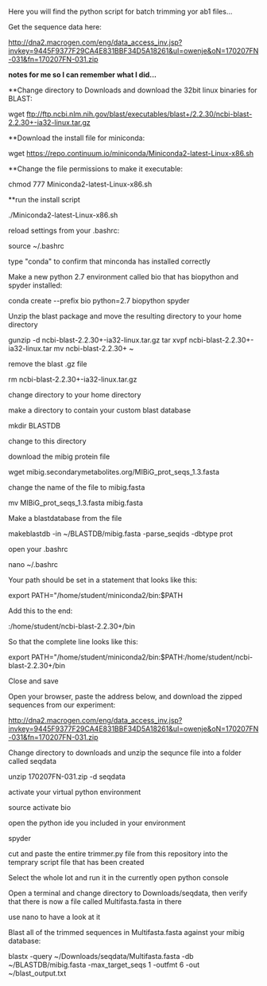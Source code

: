 Here you will find the python script for batch trimming yor ab1 files...

Get the sequence data here:

http://dna2.macrogen.com/eng/data_access_inv.jsp?invkey=9445F9377F29CA4E831BBF34D5A18261&uI=owenje&oN=170207FN-031&fn=170207FN-031.zip

**notes for me so I can remember what I did...**

**Change directory to Downloads and download the 32bit linux binaries for BLAST:

wget ftp://ftp.ncbi.nlm.nih.gov/blast/executables/blast+/2.2.30/ncbi-blast-2.2.30+-ia32-linux.tar.gz

**Download the install file for miniconda:

wget https://repo.continuum.io/miniconda/Miniconda2-latest-Linux-x86.sh

**Change the file permissions to make it executable:

chmod 777 Miniconda2-latest-Linux-x86.sh

**run the install script

./Miniconda2-latest-Linux-x86.sh

reload settings from your .bashrc:

source ~/.bashrc

type "conda" to confirm that minconda has installed correctly

Make a new python 2.7 environment called bio that has biopython and spyder installed:

conda create --prefix bio python=2.7 biopython spyder

Unzip the blast package and move the resulting directory to your home directory

gunzip -d ncbi-blast-2.2.30+-ia32-linux.tar.gz 
tar xvpf ncbi-blast-2.2.30+-ia32-linux.tar
mv ncbi-blast-2.2.30+ ~

remove the blast .gz file

rm ncbi-blast-2.2.30+-ia32-linux.tar.gz 

change directory to your home directory

make a directory to contain your custom blast database

mkdir BLASTDB

change to this directory

download the mibig protein file

wget mibig.secondarymetabolites.org/MIBiG_prot_seqs_1.3.fasta

change the name of the file to mibig.fasta

mv MIBiG_prot_seqs_1.3.fasta mibig.fasta

Make a blastdatabase from the file

makeblastdb -in ~/BLASTDB/mibig.fasta -parse_seqids -dbtype prot

open your .bashrc

nano ~/.bashrc

Your path should be set in a statement that looks like this:

export PATH="/home/student/miniconda2/bin:$PATH

Add this to the end:

:/home/student/ncbi-blast-2.2.30+/bin

So that the complete line looks like this:

export PATH="/home/student/miniconda2/bin:$PATH:/home/student/ncbi-blast-2.2.30+/bin

Close and save

Open your browser, paste the address below, and download the zipped sequences from our experiment:

http://dna2.macrogen.com/eng/data_access_inv.jsp?invkey=9445F9377F29CA4E831BBF34D5A18261&uI=owenje&oN=170207FN-031&fn=170207FN-031.zip

Change directory to downloads and unzip the sequnce file into a folder called seqdata

unzip 170207FN-031.zip -d seqdata

activate your virtual python environment

source activate bio

open the python ide you included in your environment

spyder

cut and paste the entire trimmer.py file from this repository into the temprary script file that has been created

Select the whole lot and run it in the currently open python console

Open a terminal and change directory to Downloads/seqdata, then verify that there is now a file called Multifasta.fasta in there

use nano to have a look at it

Blast all of the trimmed sequences in Multifasta.fasta against your mibig database:

blastx -query ~/Downloads/seqdata/Multifasta.fasta -db ~/BLASTDB/mibig.fasta -max_target_seqs 1 -outfmt 6 -out ~/blast_output.txt

